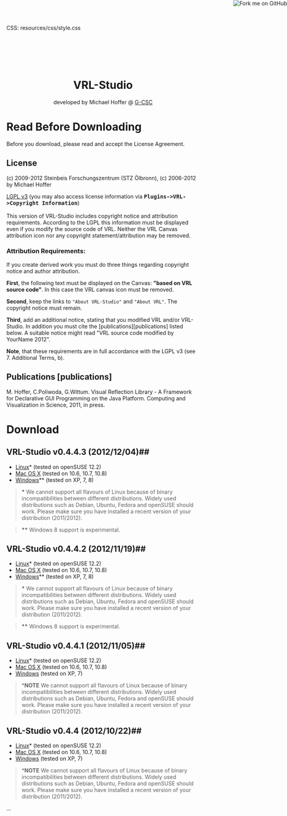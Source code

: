 CSS: resources/css/style.css

<header>
<a href="https://github.com/miho/VRL-Studio"><img style="position: absolute; top: 0; right: 0; border: 0;" src="https://s3.amazonaws.com/github/ribbons/forkme_right_darkblue_121621.png" alt="Fork me on GitHub"></a>
</header>

<!--content-begin-->

<h1 align=center><br><br>VRL-Studio</h1>
<p align=center>developed by Michael Hoffer @ <a href=http://gcsc.uni-frankfurt.de>G-CSC</a></p>

# Read Before Downloading #

Before you download, please read and accept the License Agreement.

## License ##
(c) 2009-2012 Steinbeis Forschungszentrum (STZ Ölbronn), (c) 2006-2012 by Michael Hoffer

[LGPL v3](http://opensource.org/licenses/LGPL-3.0) (you may also access license information via <tt><b>Plugins->VRL->Copyright Information</b></tt>)<br><br>
This version of VRL-Studio includes  copyright notice and attribution requirements. According to the LGPL this
information must be displayed even if you modify the source code of VRL. Neither the
VRL Canvas attribution icon nor any copyright statement/attribution may be removed.

### Attribution Requirements: ###

If you create derived work you must do three things regarding copyright notice and author attribution.

<b>First</b>, the following text must be displayed on the Canvas: <b>"based on VRL source code"</b>. In this case the VRL canvas icon must be removed.

<b>Second</b>, keep the links to `"About VRL-Studio"` and `"About VRL"`. The copyright notice must remain.

<b>Third</b>, add an additional notice, stating that you modified VRL and/or VRL-Studio. In addition you must cite the [publications][publications] listed below. A suitable notice might read 
"VRL source code modified by YourName 2012".

<b>Note</b>, that these requirements are in full accordance with the LGPL v3 (see 7. Additional Terms, b).

## Publications [publications] 

<!--<pre style="background: rgba(255,255,255,0.0);">-->
M. Hoffer, C.Poliwoda, G.Wittum.
Visual Reflection Library -
A Framework for Declarative GUI Programming on the Java Platform.
Computing and Visualization in Science, 2011, in press.
<!--</pre><br>-->

# Download #

## VRL-Studio v0.4.4.3 (2012/12/04)##

- [Linux](http://vrl-studio.mihosoft.eu/releases/v0.4.4.3/VRL-Studio-v0.4.4.3-Linux.zip)* (tested on openSUSE 12.2)
- [Mac OS X](http://vrl-studio.mihosoft.eu/releases/v0.4.4.3/VRL-Studio-v0.4.4.3-OSX.zip) (tested on 10.6, 10.7, 10.8)
- [Windows](http://vrl-studio.mihosoft.eu/releases/v0.4.4.3/VRL-Studio-v0.4.4.3-Windows.zip)** (tested on XP, 7, 8)

> __*__ We cannot support all flavours of Linux because of binary incompatibilities between different distributions. Widely used distributions such as Debian, Ubuntu, Fedora and openSUSE should work. Please make sure you have installed a recent version of your distribution (2011/2012).

> __**__ Windows 8 support is experimental.

## VRL-Studio v0.4.4.2 (2012/11/19)##

- [Linux](http://vrl-studio.mihosoft.eu/releases/v0.4.4.2/VRL-Studio-v0.4.4.2-Linux.zip)* (tested on openSUSE 12.2)
- [Mac OS X](http://vrl-studio.mihosoft.eu/releases/v0.4.4.2/VRL-Studio-v0.4.4.2-OSX.zip) (tested on 10.6, 10.7, 10.8)
- [Windows](http://vrl-studio.mihosoft.eu/releases/v0.4.4.2/VRL-Studio-v0.4.4.2-Windows.zip)** (tested on XP, 7, 8)

> __*__ We cannot support all flavours of Linux because of binary incompatibilities between different distributions. Widely used distributions such as Debian, Ubuntu, Fedora and openSUSE should work. Please make sure you have installed a recent version of your distribution (2011/2012).

> __**__ Windows 8 support is experimental.


## VRL-Studio v0.4.4.1 (2012/11/05)##

- [Linux](http://vrl-studio.mihosoft.eu/releases/v0.4.4.1/VRL-Studio-v0.4.4.1-Linux.zip)* (tested on openSUSE 12.2)
- [Mac OS X](http://vrl-studio.mihosoft.eu/releases/v0.4.4.1/VRL-Studio-v0.4.4.1-OSX.zip) (tested on 10.6, 10.7, 10.8)
- [Windows](http://vrl-studio.mihosoft.eu/releases/v0.4.4.1/VRL-Studio-v0.4.4.1-Windows.zip) (tested on XP, 7)

> ***NOTE** We cannot support all flavours of Linux because of binary incompatibilities between different distributions. Widely used distributions such as Debian, Ubuntu, Fedora and openSUSE should work. Please make sure you have installed a recent version of your distribution (2011/2012).


## VRL-Studio v0.4.4 (2012/10/22)##

- [Linux](http://vrl-studio.mihosoft.eu/releases/v0.4.4/VRL-Studio-v0.4.4-Linux.zip)* (tested on openSUSE 12.2)
- [Mac OS X](http://vrl-studio.mihosoft.eu/releases/v0.4.4/VRL-Studio-v0.4.4-OSX.zip) (tested on 10.6, 10.7, 10.8)
- [Windows](http://vrl-studio.mihosoft.eu/releases/v0.4.4/VRL-Studio-v0.4.4-Windows.zip) (tested on XP, 7)

> ***NOTE** We cannot support all flavours of Linux because of binary incompatibilities between different distributions. Widely used distributions such as Debian, Ubuntu, Fedora and openSUSE should work. Please make sure you have installed a recent version of your distribution (2011/2012).

<!--content-end-->

<footer><section>...</section></footer>
